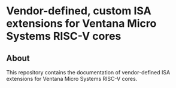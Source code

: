 # Vendor-defined, custom ISA extensions for Ventana Micro Systems RISC-V cores

## About

This repository contains the documentation of vendor-defined ISA
extensions for Ventana Micro Systems RISC-V cores.